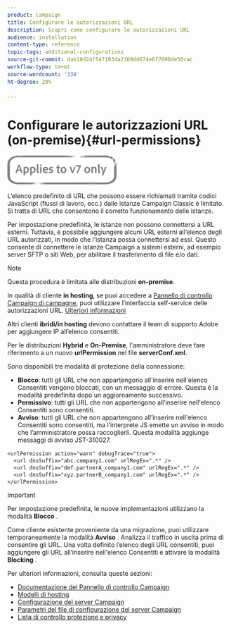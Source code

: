 ```yaml
---
product: campaign
title: Configurare le autorizzazioni URL
description: Scopri come configurare le autorizzazioni URL
audience: installation
content-type: reference
topic-tags: additional-configurations
source-git-commit: dab18d24f5471034a2169dd674e6f7000de30cac
workflow-type: tm+mt
source-wordcount: '338'
ht-degree: 28%

---
```


# Configurare le autorizzazioni URL (on-premise){#url-permissions}

![](../../assets/v7-only.svg)

L’elenco predefinito di URL che possono essere richiamati tramite codici JavaScript (flussi di lavoro, ecc.) dalle istanze Campaign Classic è limitato. Si tratta di URL che consentono il corretto funzionamento delle istanze.

Per impostazione predefinita, le istanze non possono connettersi a URL esterni. Tuttavia, è possibile aggiungere alcuni URL esterni all’elenco degli URL autorizzati, in modo che l’istanza possa connettersi ad essi. Questo consente di connettere le istanze Campaign a sistemi esterni, ad esempio server SFTP o siti Web, per abilitare il trasferimento di file e/o dati.

>[!NOTE]
>
>Questa procedura è limitata alle distribuzioni **on-premise**.
>
>In qualità di cliente **in hosting**, se puoi accedere a [Pannello di controllo Campaign di campagne](https://experienceleague.adobe.com/docs/control-panel/using/control-panel-home.html?lang=it), puoi utilizzare l’interfaccia self-service delle autorizzazioni URL. [Ulteriori informazioni](https://experienceleague.adobe.com/docs/control-panel/using/instances-settings/url-permissions.html?lang=it)
>
>Altri clienti **ibridi/in hosting** devono contattare il team di supporto Adobe per aggiungere IP all’elenco consentiti.

Per le distribuzioni **Hybrid** e **On-Premise**, l&#39;amministratore deve fare riferimento a un nuovo **urlPermission** nel file **serverConf.xml**.


Sono disponibili tre modalità di protezione della connessione:

* **Blocco**: tutti gli URL che non appartengono all&#39;inserire nell&#39;elenco Consentiti vengono bloccati, con un messaggio di errore. Questa è la modalità predefinita dopo un aggiornamento successivo.
* **Permissivo**: tutti gli URL che non appartengono all’inserire nell&#39;elenco Consentiti sono consentiti.
* **Avviso**: tutti gli URL che non appartengono all’inserire nell&#39;elenco Consentiti sono consentiti, ma l’interprete JS emette un avviso in modo che l’amministratore possa raccoglierli. Questa modalità aggiunge messaggi di avviso JST-310027.

```
<urlPermission action="warn" debugTrace="true">
  <url dnsSuffix="abc.company1.com" urlRegEx=".*" />
  <url dnsSuffix="def.partnerA_company1.com" urlRegEx=".*" />
  <url dnsSuffix="xyz.partnerB_company1.com" urlRegEx=".*" />
</urlPermission>
```

>[!IMPORTANT]
>
>Per impostazione predefinita, le nuove implementazioni utilizzano la modalità **Blocco** .
>
>Come cliente esistente proveniente da una migrazione, puoi utilizzare temporaneamente la modalità **Avviso** . Analizza il traffico in uscita prima di consentire gli URL. Una volta definito l’elenco degli URL consentiti, puoi aggiungere gli URL all’inserire nell&#39;elenco Consentiti e attivare la modalità **Blocking** .

Per ulteriori informazioni, consulta queste sezioni:

* [Documentazione del Pannello di controllo Campaign](https://experienceleague.adobe.com/docs/control-panel/using/control-panel-home.html)
* [Modelli di hosting](hosting-models.md)
* [Configurazione del server Campaign](configuring-campaign-server.md)
* [Parametri del file di configurazione del server Campaign](the-server-configuration-file.md)
* [Lista di controllo protezione e privacy](get-started-security-privacy.md)
